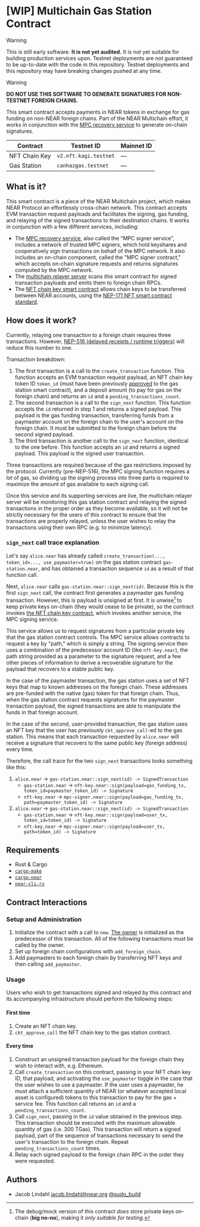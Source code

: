# \[WIP] Multichain Gas Station Contract

> [!WARNING]
> This is still early software. **It is not yet audited.** It is not yet suitable for building production services upon. Testnet deployments are not guaranteed to be up-to-date with the code in this repository. Testnet deployments and this repository may have breaking changes pushed at any time.

> [!WARNING]
> **DO NOT USE THIS SOFTWARE TO GENERATE SIGNATURES FOR NON-TESTNET FOREIGN CHAINS.**

This smart contract accepts payments in NEAR tokens in exchange for gas funding on non-NEAR foreign chains. Part of the NEAR Multichain effort, it works in conjunction with the [MPC recovery service](https://github.com/near/mpc-recovery) to generate on-chain signatures.

| Contract      | Testnet ID            | Mainnet ID |
| ------------- | --------------------- | ---------- |
| NFT Chain Key | `v2.nft.kagi.testnet` | &mdash;    |
| Gas Station   | `canhazgas.testnet`   | &mdash;    |

## What is it?

This smart contract is a piece of the NEAR Multichain project, which makes NEAR Protocol an effortlessly cross-chain network. This contract accepts EVM transaction request payloads and facilitates the signing, gas funding, and relaying of the signed transactions to their destination chains. It works in conjunction with a few different services, including:

- The [MPC recovery service](https://github.com/near/mpc-recovery), also called the "MPC signer service", includes a network of trusted MPC signers, which hold keyshares and cooperatively sign transactions on behalf of the MPC network. It also includes an on-chain component, called the "MPC signer contract," which accepts on-chain signature requests and returns signatures computed by the MPC network.
- The [multichain relayer server](https://github.com/near/multichain-relayer-server) scans _this_ smart contract for signed transaction payloads and emits them to foreign chain RPCs.
- The [NFT chain key smart contract](./nft_key/) allows chain keys to be transferred between NEAR accounts, using the [NEP-171 NFT smart contract standard](https://nomicon.io/Standards/Tokens/NonFungibleToken/Core).

## How does it work?

Currently, relaying one transaction to a foreign chain requires three transactions. However, [NEP-516 (delayed receipts / runtime triggers)](https://github.com/near/NEPs/issues/516) will reduce this number to one.

Transaction breakdown:

1. The first transaction is a call to the `create_transaction` function. This function accepts an EVM transaction request payload, an NFT chain key token ID `token_id` (must have been previously [approved](./nft_key/README.md#approvals) to the gas station smart contract), and a deposit amount (to pay for gas on the foreign chain) and returns an `id` and a `pending_transactions_count`.
2. The second transaction is a call to the `sign_next` function. This function accepts the `id` returned in step 1 and returns a signed payload. This payload is the gas funding transaction, transferring funds from a paymaster account on the foreign chain to the user's account on the foreign chain. It must be submitted to the foreign chain before the second signed payload.
3. The third transaction is another call to the `sign_next` function, identical to the one before. This function accepts an `id` and returns a signed payload. This payload is the signed user transaction.

Three transactions are required because of the gas restrictions imposed by the protocol. Currently (pre-NEP-516), the MPC signing function requires a _lot_ of gas, so dividing up the signing process into three parts is required to maximize the amount of gas available to each signing call.

Once this service and its supporting services are live, the multichain relayer server will be monitoring this gas station contract and relaying the signed transactions in the proper order as they become available, so it will not be strictly necessary for the users of this contract to ensure that the transactions are properly relayed, unless the user wishes to relay the transactions using their own RPC (e.g. to minimize latency).

### `sign_next` call trace explanation

Let's say `alice.near` has already called `create_transaction(..., token_id=..., use_paymaster=true)` on the gas station contract `gas-station.near`, and has obtained a transaction sequence `id` as a result of that function call.

Next, `alice.near` calls `gas-station.near::sign_next(id)`. Because this is the first `sign_next` call, the contract first generates a paymaster gas funding transaction. However, this is payload is unsigned at first. It is unwise[^unwise] to keep private keys on-chain (they would cease to be private), so the contract invokes [the NFT chain key contract](./nft_key), which invokes another service, the MPC signing service.

[^unwise]: The debug/mock version of this contract _does_ store private keys on-chain (**big no-no**), making it _only suitable for testing_.

This service allows us to request signatures from a particular private key that the gas station contract controls. The MPC service allows contracts to request a key by "path," which is simply a string. The signing service then uses a combination of the predecessor account ID (like `nft-key.near`), the path string provided as a parameter to the signature request, and a few other pieces of information to derive a recoverable signature for the payload that recovers to a stable public key.

In the case of the paymaster transaction, the gas station uses a set of NFT keys that map to known addresses on the foreign chain. These addresses are pre-funded with the native (gas) token for that foreign chain. Thus, when the gas station contract requests signatures for the paymaster transaction payload, the signed transactions are able to manipulate the funds in that foreign account.

In the case of the second, user-provided transaction, the gas station uses an NFT key that the user has previously `ckt_approve_call`-ed to the gas station. This means that each transaction requested by `alice.near` will receive a signature that recovers to the same public key (foreign address) every time.

Therefore, the call trace for the two `sign_next` transactions looks something like this:

1. `alice.near` &rarr; `gas-station.near::sign_next(id) -> SignedTransaction`
   - `gas-station.near` &rarr; `nft-key.near::sign(payload=gas_funding_tx, token_id=paymaster_token_id) -> Signature`
   - `nft-key.near` &rarr; `mpc-signer.near::sign(payload=gas_funding_tx, path=paymaster_token_id) -> Signature`
2. `alice.near` &rarr; `gas-station.near::sign_next(id) -> SignedTransaction`
   - `gas-station.near` &rarr; `nft-key.near::sign(payload=user_tx, token_id=token_id) -> Signature`
   - `nft-key.near` &rarr; `mpc-signer.near::sign(payload=user_tx, path=token_id) -> Signature`

## Requirements

- Rust & Cargo
- [`cargo-make`](https://github.com/sagiegurari/cargo-make)
- [`cargo-near`](https://github.com/near/cargo-near)
- [`near-cli-rs`](https://github.com/near/near-cli-rs)

## Contract Interactions

### Setup and Administration

1. Initialize the contract with a call to `new`. [The owner](https://github.com/near/near-sdk-contract-tools/blob/develop/src/owner.rs) is initialized as the predecessor of this transaction. All of the following transactions must be called by the owner.
2. Set up foreign chain configurations with `add_foreign_chain`.
3. Add paymasters to each foreign chain by transferring NFT keys and then calling `add_paymaster`.

### Usage

Users who wish to get transactions signed and relayed by this contract and its accompanying infrastructure should perform the following steps:

#### First time

1. Create an NFT chain key.
2. `ckt_approve_call` the NFT chain key to the gas station contract.

#### Every time

1. Construct an unsigned transaction payload for the foreign chain they wish to interact with, e.g. Ethereum.
2. Call `create_transaction` on this contract, passing in your NFT chain key ID, that payload, and activating the `use_paymaster` toggle in the case that the user wishes to use a paymaster. If the user uses a paymaster, he must attach a sufficient quantity of NEAR (or whatever accepted local asset is configured) tokens to this transaction to pay for the gas + service fee. This function call returns an `id` and a `pending_transactions_count`.
3. Call `sign_next`, passing in the `id` value obtained in the previous step. This transaction should be executed with the maximum allowable quantity of gas (i.e. 300 TGas). This transaction will return a signed payload, part of the sequence of transactions necessary to send the user's transaction to the foreign chain. Repeat `pending_transactions_count` times.
4. Relay each signed payload to the foreign chain RPC in the order they were requested.

## Authors

- Jacob Lindahl <jacob.lindahl@near.org> [@sudo_build](https://twitter.com/sudo_build)

